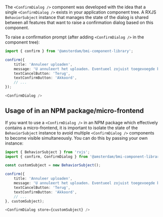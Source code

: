 The `<ConfirmDialog />` component was developed with the idea that a single `<ConfirmDialog />` exists in your 
application component tree. A  RXJS `BehaviorSubject` instance that manages the state of the dialog is shared 
between all features that want to raise a confirmation dialog based on this component.

To raise a confirmation prompt (after adding `<ConfirmDialog />` in the component tree):
```typescript jsx
import { confirm } from '@amsterdam/bmi-component-library';

confirm({
	title: 'Annuleer uploaden',
	message: 'U annuleert het uploaden. Eventueel zojuist toegevoegde bestanden zullen worden verwijderd',
	textCancelButton: 'Terug',
	textConfirmButton: 'Akkoord',
	// ...
});

<ConfirmDialog />
```

## Usage of <ConfirmDialog /> in an NPM package/micro-frontend

If you want to use a `<ConfirmDialog />` in an NPM package which effectively contains a micro-frontend, it is 
important to isolate the state of the `BehaviorSubject` instance to avoid multiple `<ConfirmDialog />` components to 
become visible simultaneously. You can do this by passing your own instance:

```typescript jsx
import { BehaviorSubject } from 'rxjs';
import { confirm, ConfirmDialog } from '@amsterdam/bmi-component-library';

const customSubject = new BehaviorSubject();

confirm({
	title: 'Annuleer uploaden',
	message: 'U annuleert het uploaden. Eventueel zojuist toegevoegde bestanden zullen worden verwijderd',
	textCancelButton: 'Terug',
	textConfirmButton: 'Akkoord',
	// ...
}, customSubject);

<ConfirmDialog store={customSubject} />
```
